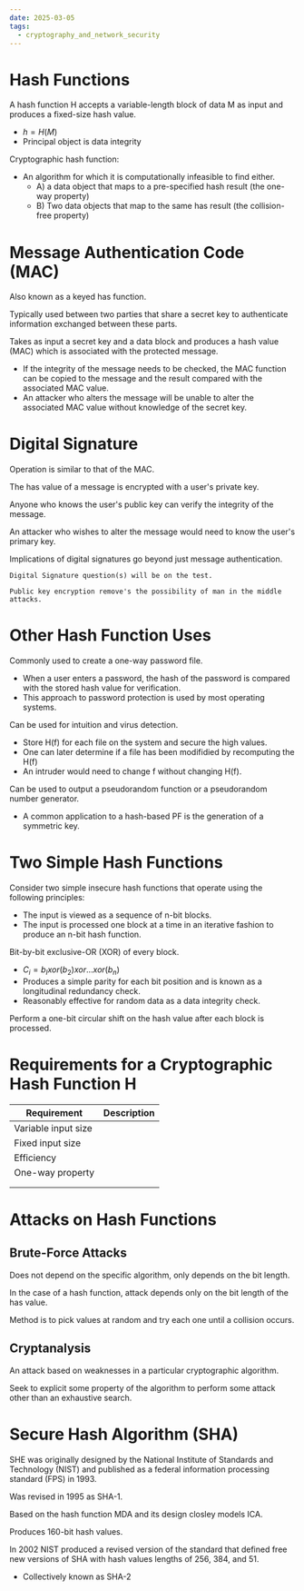 ```yaml
---
date: 2025-03-05
tags:
  - cryptography_and_network_security
---
```

# Hash Functions

A hash function H accepts a variable-length block of data M as input and produces a fixed-size hash value. 
- $h = H(M)$
- Principal object is data integrity

Cryptographic hash function:
- An algorithm for which it is computationally infeasible to find either.
	- A) a data object that maps to a pre-specified hash result (the one-way property)
	- B) Two data objects that map to the same has result (the collision-free property)

# Message Authentication Code (MAC)

Also known as a keyed has function.

Typically used between two parties that share a secret key to authenticate information exchanged between these parts. 

Takes as input a secret key and a data block and produces a hash value (MAC) which is associated with the protected message.
- If the integrity of the message needs to be checked, the MAC function can be copied to the message and the result compared with the associated MAC value.
- An attacker who alters the message will be unable to alter the associated MAC value without knowledge of the secret key.

# Digital Signature

Operation is similar to that of the MAC.

The has value of a message is encrypted with a user's private key.

Anyone who knows the user's public key can verify the integrity of the message.

An attacker who wishes to alter the message would need to know the user's primary key.

Implications of digital signatures go beyond just message authentication.

```ad-important
Digital Signature question(s) will be on the test.
```

```ad-note
Public key encryption remove's the possibility of man in the middle attacks. 
```

# Other Hash Function Uses

Commonly used to create a one-way password file.
- When a user enters a password, the hash of the password is compared with the stored hash value for verification.
- This approach to password protection is used by most operating systems.

Can be used for intuition and virus detection.
- Store H(f) for each file on the system and secure the high values.
- One can later determine if a file has been modifidied by recomputing the H(f)
- An intruder would need to change f without changing H(f).

Can be used to output a pseudorandom function or a pseudorandom number generator. 
- A common application to a hash-based PF is the generation of a symmetric key. 

# Two Simple Hash Functions

Consider two simple insecure hash functions that operate using the following principles:
- The input is viewed as a sequence of n-bit blocks.
- The input is processed one block at a time in an iterative fashion to produce an n-bit hash function.

Bit-by-bit exclusive-OR (XOR) of every block.
- $C_{i}=b_{I}xor(b_{2})xor...xor(b_{n})$
- Produces a simple parity for each bit position and is known as a longitudinal redundancy check. 
- Reasonably effective for random data as a data integrity check.

Perform a one-bit circular shift on the hash value after each block is processed.

# Requirements for a Cryptographic Hash Function H


| Requirement         | Description |
| ------------------- | ----------- |
| Variable input size |             |
| Fixed input size    |             |
| Efficiency          |             |
| One-way property    |             |
|                     |             |
|                     |             |

# Attacks on Hash Functions

## Brute-Force Attacks

Does not depend on the specific algorithm, only depends on the bit length.

In the case of a hash function, attack depends only on the bit length of the has value.

Method is to pick values at random and try each one until a collision occurs. 

## Cryptanalysis

An attack based on weaknesses in a particular cryptographic algorithm.

Seek to explicit some property of the algorithm to perform some attack other than an exhaustive search.

# Secure Hash Algorithm (SHA)

SHE was originally designed by the National Institute of Standards and Technology (NIST) and published as a federal information processing standard (FPS) in 1993.

Was revised in 1995 as SHA-1.

Based on the hash function MDA and its design closley models ICA.

Produces 160-bit hash values.

In 2002 NIST produced a revised version of the standard that defined free new versions of SHA with hash values lengths of 256, 384, and 51. 
- Collectively known as SHA-2

